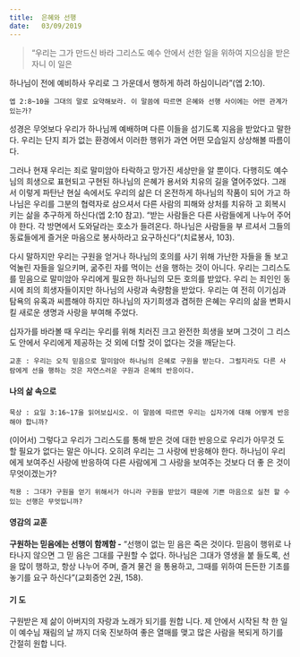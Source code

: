 ```yaml
---
title:  은혜와 선행
date:   03/09/2019
---
```


> <p></p>
> “우리는 그가 만드신 바라 그리스도 예수 안에서 선한 일을 위하여 지으심을 받은 자니 이 일은
하나님이 전에 예비하사 우리로 그 가운데서 행하게 하려 하심이니라”(엡 2:10).

`엡 2:8~10을 그대의 말로 요약해보라. 이 말씀에 따르면 은혜와 선행 사이에는 어떤
관계가 있는가?`

성경은 무엇보다 우리가 하나님께 예배하며 다른 이들을 섬기도록 지음을 받았다고
말한다. 우리는 단지 죄가 없는 환경에서 이러한 행위가 과연 어떤 모습일지 상상해볼
따름이다.

그러나 현재 우리는 죄로 말미암아 타락하고 망가진 세상만을 알 뿐이다. 다행히도
예수님의 희생으로 표현되고 구현된 하나님의 은혜가 용서와 치유의 길을 열어주었다.
그래서 이렇게 파탄난 현실 속에서도 우리의 삶은 더 온전하게 하나님의 작품이 되어
가고 하나님은 우리를 그분의 협력자로 삼으셔서 다른 사람의 피해와 상처를 치유하
고 회복시키는 삶을 추구하게 하신다(엡 2:10 참고). “받는 사람들은 다른 사람들에게
나누어 주어야 한다. 각 방면에서 도와달라는 호소가 들려온다. 하나님은 사람들을 부
르셔서 그들의 동료들에게 즐거운 마음으로 봉사하라고 요구하신다”(치료봉사, 103).

다시 말하지만 우리는 구원을 얻거나 하나님의 호의를 사기 위해 가난한 자들을 돌
보고 억눌린 자들을 일으키며, 굶주린 자를 먹이는 선을 행하는 것이 아니다. 우리는
그리스도를 믿음으로 말미암아 우리에게 필요한 하나님의 모든 호의를 받았다. 우리
는 죄인인 동시에 죄의 희생자들이지만 하나님의 사랑과 속량함을 받았다. 우리는 여
전히 이기심과 탐욕의 유혹과 씨름해야 하지만 하나님의 자기희생과 겸허한 은혜는
우리의 삶을 변화시킬 새로운 생명과 사랑을 부여해 주었다.

십자가를 바라볼 때 우리는 우리를 위해 치러진 크고 완전한 희생을 보며 그것이 그
리스도 안에서 우리에게 제공하는 것 외에 더할 것이 없다는 것을 깨닫는다.

`교훈 : 우리는 오직 믿음으로 말미암아 하나님의 은혜로 구원을 받는다. 그럴지라도
다른 사람에게 선을 행하는 것은 자연스러운 구원과 은혜의 반응이다.`

#### 나의 삶 속으로

`묵상 : 요일 3:16~17을 읽어보십시오. 이 말씀에 따르면 우리는 십자가에 대해 어떻게
반응해야 합니까?`

(이어서) 그렇다고 우리가 그리스도를 통해 받은 것에 대한 반응으로 우리가 아무것
도 할 필요가 없다는 말은 아니다. 오히려 우리는 그 사랑에 반응해야 한다. 하나님이
우리에게 보여주신 사랑에 반응하여 다른 사람에게 그 사랑을 보여주는 것보다 더 좋
은 것이 무엇이겠는가?

`적용 : 그대가 구원을 얻기 위해서가 아니라 구원을 받았기 때문에 기쁜 마음으로 실천
할 수 있는 선행은 무엇입니까?`

#### 영감의 교훈

**구원하는 믿음에는 선행이 함께함 -** “선행이 없는 믿
음은 죽은 것이다. 믿음이 행위로 나타나지 않으면 그 믿
음은 그대를 구원할 수 없다. 하나님은 그대가 영생을 붙
들도록, 선을 많이 행하고, 항상 나누어 주며, 즐겨 물건
을 통용하고, 그때를 위하여 든든한 기초를 놓기를 요구
하신다”(교회증언 2권, 158).

#### 기 도

구원받은 제 삶이 아버지의
자랑과 노래가 되기를 원합
니다. 제 안에서 시작된 착
한 일이 예수님 재림의 날
까지 더욱 진보하여 좋은
열매를 맺고 많은 사람을
복되게 하기를 간절히 원합
니다.